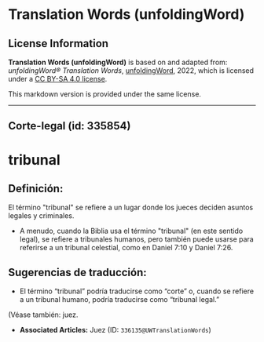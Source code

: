 # Translation Words (unfoldingWord)

## License Information

**Translation Words (unfoldingWord)** is based on and adapted from: _unfoldingWord® Translation Words_, [unfoldingWord](https://unfoldingword.org/utw), 2022, which is licensed under a [CC BY-SA 4.0 license](https://creativecommons.org/licenses/by-sa/4.0/legalcode.en).

This markdown version is provided under the same license.



--------------------------------

## Corte-legal (id: 335854)

tribunal
========

Definición:
-----------

El término "tribunal" se refiere a un lugar donde los jueces deciden asuntos legales y criminales.

* A menudo, cuando la Biblia usa el término "tribunal" (en este sentido legal), se refiere a tribunales humanos, pero también puede usarse para referirse a un tribunal celestial, como en Daniel 7:10 y Daniel 7:26\.

Sugerencias de traducción:
--------------------------

* El término “tribunal” podría traducirse como “corte” o, cuando se refiere a un tribunal humano, podría traducirse como “tribunal legal.”

(Véase también: juez.

* **Associated Articles:** Juez (ID: `336135@UWTranslationWords`)

